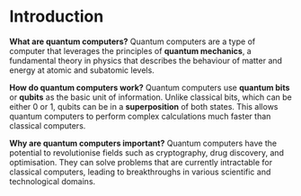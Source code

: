 
# Introduction

**What are quantum computers?** Quantum computers are a type of computer that leverages the principles of **quantum mechanics**, a fundamental theory in physics that describes the behaviour of matter and energy at atomic and subatomic levels.

**How do quantum computers work?** Quantum computers use **quantum bits** or **qubits** as the basic unit of information. Unlike classical bits, which can be either 0 or 1, qubits can be in a **superposition** of both states. This allows quantum computers to perform complex calculations much faster than classical computers.

**Why are quantum computers important?** Quantum computers have the potential to revolutionise fields such as cryptography, drug discovery, and optimisation. They can solve problems that are currently intractable for classical computers, leading to breakthroughs in various scientific and technological domains.